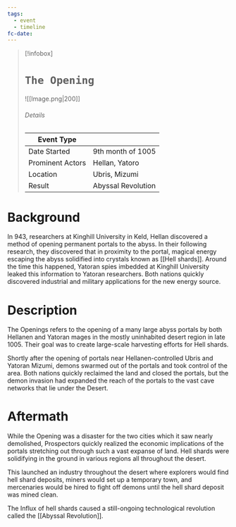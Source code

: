 ```yaml
---
tags:
  - event
  - timeline
fc-date:
---
```

> [!infobox]
> # `The Opening`
> ![[Image.png|200]]
> ###### Details
> | Event Type |  |
> | ---- | ---- |
> | Date Started | 9th month of 1005 |
> | Prominent Actors | Hellan, Yatoro |
> | Location | Ubris, Mizumi |
> | Result | Abyssal Revolution |

# Background
In 943, researchers at Kinghill University in Keld, Hellan discovered a method of opening permanent portals to the abyss. In their following research, they discovered that in proximity to the portal, magical energy escaping the abyss solidified into crystals known as [[Hell shards]]. Around the time this happened, Yatoran spies imbedded at Kinghill University leaked this information to Yatoran researchers. Both nations quickly discovered industrial and military applications  for the new energy source.

# Description
The Openings refers to the opening of a many large abyss portals by both Hellanen and Yatoran mages in the mostly uninhabited desert region in late 1005. Their goal was to create large-scale harvesting efforts for Hell shards.

Shortly after the opening of portals near Hellanen-controlled Ubris and Yatoran Mizumi, demons swarmed out of the portals and took control of the area. Both nations quickly reclaimed the land and closed the portals, but the demon invasion had expanded the reach of the portals to the vast cave networks that lie under the Desert.

# Aftermath
While the Opening was a disaster for the two cities which it saw nearly demolished, Prospectors quickly realized the economic implications of the portals stretching out through such a vast expanse of land. Hell shards were solidifying in the ground in various regions all throughout the desert. 

This launched an industry throughout the desert where explorers would find hell shard deposits, miners would set up a temporary town, and mercenaries would be hired to fight off demons until the hell shard deposit was mined clean.

The Influx of hell shards caused a still-ongoing technological revolution called the [[Abyssal Revolution]].